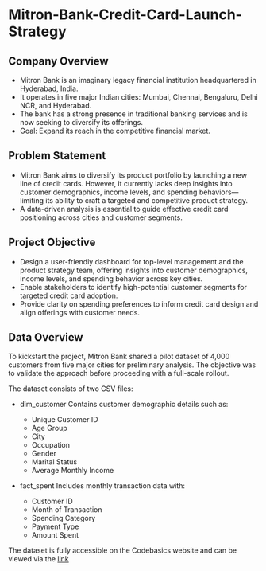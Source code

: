 # Mitron-Bank-Credit-Card-Launch-Strategy

## Company Overview
- Mitron Bank is an imaginary legacy financial institution headquartered in Hyderabad, India.
- It operates in five major Indian cities: Mumbai, Chennai, Bengaluru, Delhi NCR, and Hyderabad.
- The bank has a strong presence in traditional banking services and is now seeking to diversify its offerings.
- Goal: Expand its reach in the competitive financial market.
  
## Problem Statement
- Mitron Bank aims to diversify its product portfolio by launching a new line of credit cards. However, it currently lacks deep insights into customer demographics, income levels, and spending behaviors—limiting its ability to craft a targeted and competitive product strategy.
- A data-driven analysis is essential to guide effective credit card positioning across cities and customer segments.

## Project Objective
- Design a user-friendly dashboard for top-level management and the product strategy team, offering insights into customer demographics, income levels, and spending behavior across key cities.
- Enable stakeholders to identify high-potential customer segments for targeted credit card adoption.
- Provide clarity on spending preferences to inform credit card design and align offerings with customer needs.

## Data Overview
To kickstart the project, Mitron Bank shared a pilot dataset of 4,000 customers from five major cities for preliminary analysis. The objective was to validate the approach before proceeding with a full-scale rollout.  

The dataset consists of two CSV files:

- dim_customer Contains customer demographic details such as:
  - Unique Customer ID
  - Age Group
  - City
  - Occupation
  - Gender
  - Marital Status
  - Average Monthly Income
  
- fact_spent Includes monthly transaction data with:
  - Customer ID
  - Month of Transaction
  - Spending Category
  - Payment Type
  - Amount Spent

The dataset is fully accessible on the Codebasics website and can be viewed via the [link](https://codebasics.io/challenge/codebasics-resume-project-challenge)
